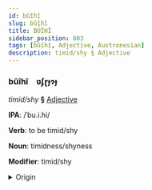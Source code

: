 ```yaml
---
id: bûîhî
slug: bûîhî
title: BÛÎHÎ
sidebar_position: 603
tags: [bûîhî, Adjective, Austronesian]
description: timid/shy § Adjective
---
```


### bûîhî&emsp;<span kind="abugida">ʋʄɽɟɂɟ</span>

*timid/shy* **§** [Adjective](../../tags/Adjective)

**IPA**: /ˈbu.i.hi/

**Verb**: to be timid/shy

**Noun**: timidness/shyness

**Modifier**: timid/shy

<details>
    <summary>Origin</summary>
    Māori pūihi [puːihi]<br/>
    <em>Austronesian Language Family</em>
</details>